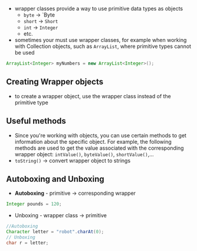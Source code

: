 - wrapper classes provide a way to use primitive data types as objects
	- `byte` -> `Byte
	- `short` -> `Short`
	- `int` -> `Integer`
	- etc.
- sometimes your must use wrapper classes, for example when working with Collection objects, such as `ArrayList`, where primitive types cannot be used
```java
ArrayList<Integer> myNumbers = new ArrayList<Integer>();
```

## Creating Wrapper objects
- to create a wrapper object, use the wrapper class instead of the primitive type

## Useful methods
- Since you're working with objects, you can use certain methods to get information about the specific object. For example, the following methods are used to get the value associated with the corresponding wrapper object: `intValue()`, `byteValue()`, `shortValue()`,...
- `toString()` -> convert wrapper object to strings

## Autoboxing and Unboxing
- **Autoboxing** - primitive -> corresponding wrapper
```java
Integer pounds = 120;
```
- Unboxing - wrapper class -> primitive
```java
//Autoboxing
Character letter = "robot".charAt(0);
// Unboxing
char r = letter;
```

